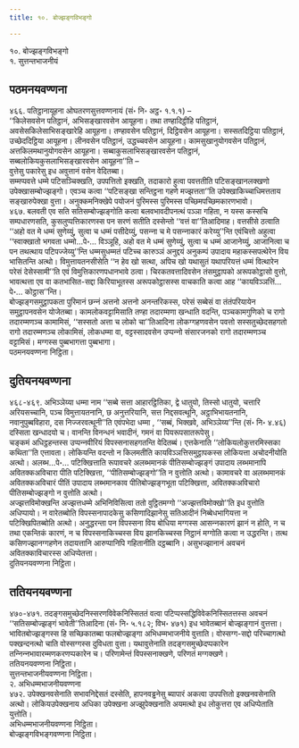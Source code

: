 ```yaml
---
title: १०. बोज्झङ्गविभङ्गो

---
```

१०. बोज्झङ्गविभङ्गो  
१. सुत्तन्तभाजनीयं  


## पठमनयवण्णना

४६६. पतिट्ठानायूहना ओघतरणसुत्तवण्णनायं (सं॰ नि॰ अट्ठ॰ १.१.१) –  
‘‘किलेसवसेन पतिट्ठानं, अभिसङ्खारवसेन आयूहना। तथा तण्हादिट्ठीहि पतिट्ठानं, अवसेसकिलेसाभिसङ्खारेहि आयूहना। तण्हावसेन पतिट्ठानं, दिट्ठिवसेन आयूहना। सस्सतदिट्ठिया पतिट्ठानं, उच्छेददिट्ठिया आयूहना। लीनवसेन पतिट्ठानं, उद्धच्‍चवसेन आयूहना। कामसुखानुयोगवसेन पतिट्ठानं, अत्तकिलमथानुयोगवसेन आयूहना। सब्बाकुसलाभिसङ्खारवसेन पतिट्ठानं, सब्बलोकियकुसलाभिसङ्खारवसेन आयूहना’’ति –  
वुत्तेसु पकारेसु इध अवुत्तानं वसेन वेदितब्बा।  
सम्मप्पवत्ते धम्मे पटिसञ्‍चिक्खति, उपपत्तितो इक्खति, तदाकारो हुत्वा पवत्ततीति पटिसङ्खानलक्खणो उपेक्खासम्बोज्झङ्गो। एवञ्‍च कत्वा ‘‘पटिसङ्खा सन्तिट्ठना गहणे मज्झत्तता’’ति उपेक्खाकिच्‍चाधिमत्तताय सङ्खारुपेक्खा वुत्ता। अनुक्‍कमनिक्खेपे पयोजनं पुरिमस्स पुरिमस्स पच्छिमपच्छिमकारणभावो।  
४६७. बलवती एव सति सतिसम्बोज्झङ्गोति कत्वा बलवभावदीपनत्थं पञ्‍ञा गहिता, न यस्स कस्सचि सम्पधारणसति, कुसलुप्पत्तिकारणस्स पन सरणं सतीति दस्सेन्तो ‘‘वत्तं वा’’तिआदिमाह। वत्तसीसे ठत्वाति ‘‘अहो वत मे धम्मं सुणेय्युं, सुत्वा च धम्मं पसीदेय्युं, पसन्‍ना च मे पसन्‍नाकारं करेय्यु’’न्ति एवंचित्तो अहुत्वा ‘‘स्वाक्खातो भगवता धम्मो…पे॰… विञ्‍ञूहि, अहो वत मे धम्मं सुणेय्युं, सुत्वा च धम्मं आजानेय्युं, आजानित्वा च पन तथत्थाय पटिपज्‍जेय्यु’’न्ति धम्मसुधम्मतं पटिच्‍च कारुञ्‍ञं अनुद्दयं अनुकम्पं उपादाय महाकस्सपत्थेरेन विय भासितन्ति अत्थो। विमुत्तायतनसीसेति ‘‘न हेव खो सत्था, अपिच खो यथासुतं यथापरियत्तं धम्मं वित्थारेन परेसं देसेस्सामी’’ति एवं विमुत्तिकारणपधानभावे ठत्वा। चिरकतवत्तादिवसेन तंसमुट्ठापको अरूपकोट्ठासो वुत्तो, भावत्थत्ता एव वा कतभासित-सद्दा किरियाभूतस्स अरूपकोट्ठासस्स वाचकाति कत्वा आह ‘‘कायविञ्‍ञत्तिं…पे॰… कोट्ठास’’न्ति।  
बोज्झङ्गसमुट्ठापकता पुरिमानं छन्‍नं अत्तनो अत्तनो अनन्तरिकस्स, परेसं सब्बेसं वा तंतंपरियायेन समुट्ठापनवसेन योजेतब्बा। कामलोकवट्टामिसाति तण्हा तदारम्मणा खन्धाति वदन्ति, पञ्‍चकामगुणिको च रागो तदारम्मणञ्‍च कामामिसं, ‘‘सस्सतो अत्ता च लोको चा’’तिआदिना लोकग्गहणवसेन पवत्तो सस्सतुच्छेदसहगतो रागो तदारम्मणञ्‍च लोकामिसं, लोकधम्मा वा, वट्टस्सादवसेन उप्पन्‍नो संसारजनको रागो तदारम्मणञ्‍च वट्टामिसं। मग्गस्स पुब्बभागत्ता पुब्बभागा।  
पठमनयवण्णना निट्ठिता।  


## दुतियनयवण्णना

४६८-४६९. अभिञ्‍ञेय्या धम्मा नाम ‘‘सब्बे सत्ता आहारट्ठितिका, द्वे धातुयो, तिस्सो धातुयो, चत्तारि अरियसच्‍चानि, पञ्‍च विमुत्तायतनानि, छ अनुत्तरियानि, सत्त निद्दसवत्थूनि, अट्ठाभिभायतनानि, नवानुपुब्बविहारा, दस निज्‍जरवत्थूनी’’ति एवंपभेदा धम्मा , ‘‘सब्बं, भिक्खवे, अभिञ्‍ञेय्य’’न्ति (सं॰ नि॰ ४.४६) दस्सिता खन्धादयो च। वानन्ति विनन्धनं भवादीनं, गमनं वा पियरूपसातरूपेसु।  
चङ्कमं अधिट्ठहन्तस्स उप्पन्‍नवीरियं विपस्सनासहगतन्ति वेदितब्बं। एत्तकेनाति ‘‘लोकियलोकुत्तरमिस्सका कथिता’’ति एत्तावता। लोकियन्ति वदन्तो न किलमतीति कायविञ्‍ञत्तिसमुट्ठापकस्स लोकियत्ता अचोदनीयोति अत्थो। अलब्भ…पे॰… पटिक्खित्ताति रूपावचरे अलब्भमानकं पीतिसम्बोज्झङ्गं उपादाय लब्भमानापि अवितक्‍कअविचारा पीति पटिक्खित्ता, ‘‘पीतिसम्बोज्झङ्गो’’ति न वुत्तोति अत्थो। कामावचरे वा अलब्भमानकं अवितक्‍कअविचारं पीतिं उपादाय लब्भमानकाव पीतिबोज्झङ्गभूता पटिक्खित्ता, अवितक्‍कअविचारो पीतिसम्बोज्झङ्गो न वुत्तोति अत्थो।  
अज्झत्तविमोक्खन्ति अज्झत्तधम्मे अभिनिविसित्वा ततो वुट्ठितमग्गो ‘‘अज्झत्तविमोक्खो’’ति इध वुत्तोति अधिप्पायो। न वारेतब्बोति विपस्सनापादकेसु कसिणादिझानेसु सतिआदीनं निब्बेधभागियत्ता न पटिक्खिपितब्बोति अत्थो। अनुद्धरन्ता पन विपस्सना विय बोधिया मग्गस्स आसन्‍नकारणं झानं न होति, न च तथा एकन्तिकं कारणं, न च विपस्सनाकिच्‍चस्स विय झानकिच्‍चस्स निट्ठानं मग्गोति कत्वा न उद्धरन्ति। तत्थ कसिणज्झानग्गहणेन तदायत्तानि आरुप्पानिपि गहितानीति दट्ठब्बानि। असुभज्झानानं अवचनं अवितक्‍काविचारस्स अधिप्पेतत्ता।  
दुतियनयवण्णना निट्ठिता।  


## ततियनयवण्णना

४७०-४७१. तदङ्गसमुच्छेदनिस्सरणविवेकनिस्सिततं वत्वा पटिप्पस्सद्धिविवेकनिस्सितत्तस्स अवचनं ‘‘सतिसम्बोज्झङ्गं भावेती’’तिआदिना (सं॰ नि॰ ५.१८२; विभ॰ ४७१) इध भावेतब्बानं बोज्झङ्गानं वुत्तत्ता। भावितबोज्झङ्गस्स हि सच्छिकातब्बा फलबोज्झङ्गा अभिधम्मभाजनीये वुत्ताति। वोस्सग्ग-सद्दो परिच्‍चागत्थो पक्खन्दनत्थो चाति वोस्सग्गस्स दुविधता वुत्ता। यथावुत्तेनाति तदङ्गसमुच्छेदप्पकारेन तन्‍निन्‍नभावारम्मणकरणप्पकारेन च। परिणामेन्तं विपस्सनाक्खणे, परिणतं मग्गक्खणे।  
ततियनयवण्णना निट्ठिता।  
सुत्तन्तभाजनीयवण्णना निट्ठिता।  
२. अभिधम्मभाजनीयवण्णना  
४७२. उपेक्खनवसेनाति सभावनिद्देसतं दस्सेति, हापनवड्ढनेसु ब्यापारं अकत्वा उपपत्तितो इक्खनवसेनाति अत्थो। लोकियउपेक्खनाय अधिका उपेक्खना अज्झुपेक्खनाति अयमत्थो इध लोकुत्तरा एव अधिप्पेताति युत्तोति।  
अभिधम्मभाजनीयवण्णना निट्ठिता।  
बोज्झङ्गविभङ्गवण्णना निट्ठिता।  